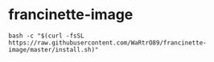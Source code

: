 # francinette-image

```shell
bash -c "$(curl -fsSL https://raw.githubusercontent.com/WaRtrO89/francinette-image/master/install.sh)"
```
